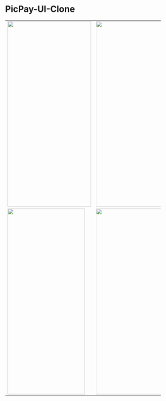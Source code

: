 # PicPay-UI-Clone

<table>
    <tbody>
     <tr>
        <td>
          <img src="https://user-images.githubusercontent.com/77676047/147478354-f6b88cfd-5eed-4d72-99bd-6f9ee4e65138.gif" width = '270' height = '600'/>
        </td>
        <td>
           <img src="https://user-images.githubusercontent.com/77676047/147477995-36d41586-29e3-4529-8b95-640cc8c77144.gif"  width = '270' height = '600'/>
        </td>
        <td>
            <img src="https://user-images.githubusercontent.com/77676047/147478362-b86665a0-4eac-47a0-8671-ef20a446396b.jpg"  width = '270' height = '600'/>
        </td>
     </tr>
      <tr>
        <td>
           <img src="https://user-images.githubusercontent.com/77676047/147478367-31ae7444-1645-42f4-a95c-962e088d3f66.jpg" width = '250' height = '600'/>
        </td>
        <td>
           <img src="https://user-images.githubusercontent.com/77676047/147477966-4422e165-77f7-4cd9-a428-2688de4ad508.gif"  width = '250' height = '600'/>
        </td>
      </tr>
    </tbody>
</table>

